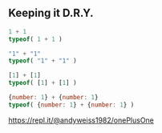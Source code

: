 ## Keeping it D.R.Y.

```js
1 + 1
typeof( 1 + 1 )
```

```js
"1" + "1"
typeof( "1" + "1" )
```

```js
[1] + [1]
typeof( [1] + [1] )
```

```js
{number: 1} + {number: 1}
typeof( {number: 1} + {number: 1} )
```

https://repl.it/@andyweiss1982/onePlusOne
